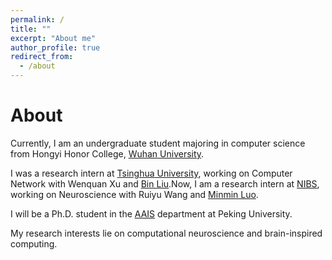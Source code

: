 ```yaml
---
permalink: /
title: ""
excerpt: "About me"
author_profile: true
redirect_from: 
  - /about
---
```


# About
Currently, I am an undergraduate student majoring in computer science from Hongyi Honor College, [Wuhan University](https://en.whu.edu.cn/). 

I was a research intern at [Tsinghua University](https://www.tsinghua.edu.cn/), working on Computer Network with Wenquan Xu and [Bin Liu](http://www.cs.tsinghua.edu.cn/publish/cs/4616/2013/20130424093153561198286/20130424093153561198286_.html).Now, I am a research intern at [NIBS](http://nibs.ac.cn/), working on Neuroscience with Ruiyu Wang and [Minmin Luo](http://nibs.ac.cn/yjsjyimgshow.php?cid=5&sid=6&id=775).

I will be a Ph.D. student in the [AAIS](http://www.aais.pku.edu.cn) department at Peking University.

My research interests lie on computational neuroscience and brain-inspired computing.

